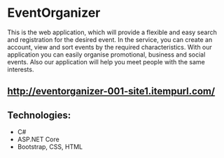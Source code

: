 # EventOrganizer

This is the web application, which will provide a flexible and easy search and registration for the desired event. In the service, you can create an account, view and sort events by the required characteristics. With our application you can easily organise promotional, business and social events. Also our application will help you meet people with the same interests.

## http://eventorganizer-001-site1.itempurl.com/

## Technologies:
* C# 
* ASP.NET Core
* Bootstrap, CSS, HTML
